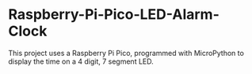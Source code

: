 # Raspberry-Pi-Pico-LED-Alarm-Clock
This project uses a Raspberry Pi Pico, programmed with MicroPython to display the time on a 4 digit, 7 segment LED. 
